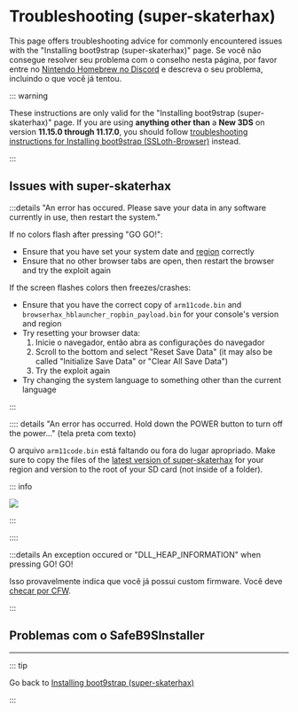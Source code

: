 # Troubleshooting (super-skaterhax)

This page offers troubleshooting advice for commonly encountered issues with the "Installing boot9strap (super-skaterhax)" page. Se você não consegue resolver seu problema com o conselho nesta página, por favor entre no [Nintendo Homebrew no Discord](https://discord.gg/MWxPgEp) e descreva o seu problema, incluindo o que você já tentou.

::: warning

These instructions are only valid for the "Installing boot9strap (super-skaterhax)" page. If you are using **anything other than** a **New 3DS** on version **11.15.0 through 11.17.0**, you should follow [troubleshooting instructions for Installing boot9strap (SSLoth-Browser)](troubleshooting-ssloth-browser) instead.

:::

## Issues with super-skaterhax

:::details "An error has occured. Please save your data in any software currently in use, then restart the system."

If no colors flash after pressing "GO GO!":

- Ensure that you have set your system date and [region](/images/screenshots/skaterhax/skater-lang.png) correctly
- Ensure that no other browser tabs are open, then restart the browser and try the exploit again

If the screen flashes colors then freezes/crashes:

- Ensure that you have the correct copy of `arm11code.bin` and `browserhax_hblauncher_ropbin_payload.bin` for your console's version and region
- Try resetting your browser data:
  1. Inicie o navegador, então abra as configurações do navegador
  2. Scroll to the bottom and select "Reset Save Data" (it may also be called "Initialize Save Data" or "Clear All Save Data")
  3. Try the exploit again
- Try changing the system language to something other than the current language

:::

:::: details "An error has occurred. Hold down the POWER button to turn off the power..." (tela preta com texto)

O arquivo `arm11code.bin` está faltando ou fora do lugar apropriado. Make sure to copy the files of the [latest version of super-skaterhax](https://skater.nintendohomebrew.com/) for your region and version to the root of your SD card (not inside of a folder).

::: info

![](/images/screenshots/skaterhax/skater-root-layout.png)

:::

::::

:::details An exception occured or "DLL_HEAP_INFORMATION" when pressing GO! GO!

Isso provavelmente indica que você já possui custom firmware. Você deve [checar por CFW](checking-for-cfw).

:::

## Problemas com o SafeB9SInstaller

<!--@include: ./_include/troubleshooting-sb9si-bin.md -->

<!--@include: ./_include/troubleshooting-sb9si-common.md -->

<!--@include: ./_include/troubleshooting-get-help-common.md -->

---

::: tip

Go back to [Installing boot9strap (super-skaterhax)](installing-boot9strap-\(super-skaterhax\))

:::

<!--@include: ./_include/troubleshooting-return.md -->
